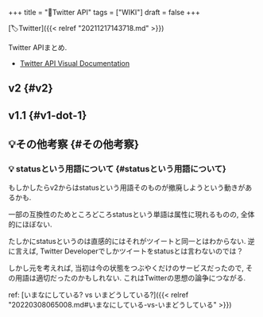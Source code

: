 +++
title = "📝Twitter API"
tags = ["WIKI"]
draft = false
+++

[🏷Twitter]({{< relref "20211217143718.md" >}})

Twitter APIまとめ.

-   [Twitter API  Visual Documentation](https://seriot.ch/resources/abusing_twitter_api/twitter_api.pdf)


## v2 {#v2}


## v1.1 {#v1-dot-1}


## 💡その他考察 {#その他考察}


### 💡 statusという用語について {#statusという用語について}

もしかしたらv2からはstatusという用語そのものが撤廃しようという動きがあるかも.

一部の互換性のためところどころstatusという単語は属性に現れるものの,
全体的にほぼない.

たしかにstatusというのは直感的にはそれがツイートと同一とはわからない.
逆に言えば, Twitter Developerでしかツイートをstatusとは言わないのでは？

しかし元を考えれば, 当初は今の状態をつぶやくだけのサービスだったので,
その用語は適切だったのかもしれない. これはTwitterの思想の論争につながる.

ref: [いまなにしている? vs いまどうしている?]({{< relref "20220308065008.md#いまなにしている-vs-いまどうしている" >}})
